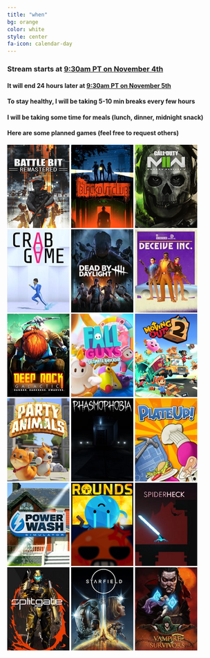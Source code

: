 ```yaml
---
title: "when"
bg: orange
color: white
style: center
fa-icon: calendar-day
---
```


### Stream starts at [**9:30am PT** on **November 4th**](https://time.is/0930AM_4_Nov_2023_in_PT/ET/CT/MT/GMT)

#### It will end **24 hours later** at [9:30am PT on November 5th](https://time.is/0930AM_5_Nov_2023_in_PT/ET/CT/MT/GMT)

#### To stay healthy, I will be taking **5-10 min** breaks every **few hours**

#### I will be taking some time for meals **(lunch, dinner, midnight snack)**

#### Here are some planned games **(feel free to request others)**

<div class="game-list">
  <img src="img/games/BattleBit.png" />
  <img src="img/games/Blackout-Club.png" />
  <img src="img/games/Call-Of-Duty-MW2.png" />
  <img src="img/games/Crab-Game.png" />
  <img src="img/games/Dead-by-Daylight.png" />
  <img src="img/games/Decieve-Inc.png" />
  <img src="img/games/Deep-Rock-Galactic.png" />
  <img src="img/games/Fall-Guys-Ultimate-Knockout.png" />
  <img src="img/games/Moving-Out-2.png" />
  <img src="img/games/Party-Animals.png" />
  <img src="img/games/Phasmophobia.png" />
  <img src="img/games/PlateUp.png" />
  <img src="img/games/Powerwash-Simulator.png" />
  <img src="img/games/Rounds.png" />
  <img src="img/games/SpiderHeck.png" />
  <img src="img/games/Splitgate.png" />
  <img src="img/games/Starfield.png" />
  <img src="img/games/Vampire-Survivors.png" />
</div>

